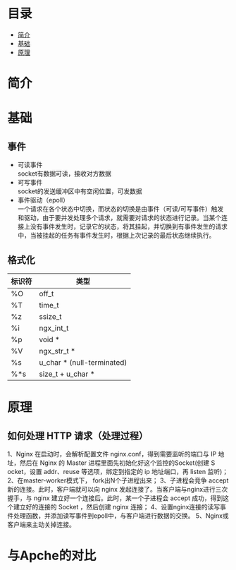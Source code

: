 # 目录  
- [简介](#简介)  
- [基础](#基础)  
- [原理](#原理)  

# 简介  

# 基础  
## 事件  
* 可读事件  
  socket有数据可读，接收对方数据  
* 可写事件  
  socket的发送缓冲区中有空闲位置，可发数据  
* 事件驱动（epoll）  
  一个请求在各个状态中切换，而状态的切换是由事件（可读/可写事件）触发和驱动，由于要并发处理多个请求，就需要对请求的状态进行记录。当某个连接上没有事件发生时，记录它的状态，将其挂起，并切换到有事件发生的请求中，当被挂起的任务有事件发生时，根据上次记录的最后状态继续执行。  

## 格式化
| 标识符 | 类型 |
| ------ | ------ |
| %O | off_t |
| %T | time_t |
| %z | ssize_t |
| %i | ngx_int_t |
| %p | void * |
| %V | ngx_str_t * |
| %s | u_char * (null-terminated) |
| %*s | size_t + u_char * |	

# 原理  
## 如何处理 HTTP 请求（处理过程） 
1、Nginx 在启动时，会解析配置文件 nginx.conf，得到需要监听的端口与 IP 地址，然后在 Nginx 的 Master 进程里面先初始化好这个监控的Socket(创建 S ocket，设置 addr、reuse 等选项，绑定到指定的 ip 地址端口，再 listen 监听)；
2、在master-worker模式下， fork出N个子进程出来；
3、子进程会竞争 accept 新的连接。此时，客户端就可以向 nginx 发起连接了。当客户端与nginx进行三次握手，与 nginx 建立好一个连接后。此时，某一个子进程会 accept 成功，得到这个建立好的连接的 Socket ，然后创建 nginx 连接；
4、设置nginx连接的读写事件处理函数，并添加读写事件到epoll中，与客户端进行数据的交换。
5、Nginx或客户端来主动关掉连接。

# 与Apche的对比  
